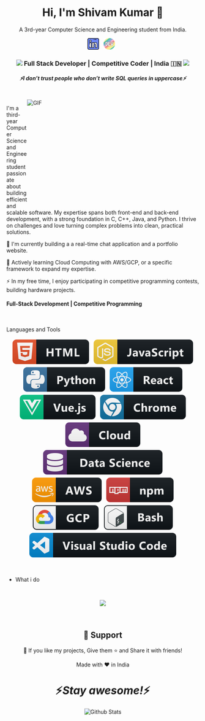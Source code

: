 <div align="center"> <h1>Hi, I'm Shivam Kumar 👋</h1> <p>A 3rd-year Computer Science and Engineering student from India.</p> </div>

<p align='center'>
<a href="https://www.google.com/search?q=https://www.linkedin.com/in/shivam-kumar-4b3549256"><img height="30" src="https://raw.githubusercontent.com/8bithemant/8bithemant/master/linkedin.png?raw=true"></a>&nbsp;&nbsp;
<a href="[Your Dev.to URL]"><img height="30" src="https://raw.githubusercontent.com/8bithemant/8bithemant/master/devto.png?raw=true"></a>&nbsp;&nbsp;
</p>




<div align="center">
<h3><img src="https://media.giphy.com/media/WUlplcMpOCEmTGBtBW/giphy.gif" width="30">
Full Stack Developer | Competitive Coder | India 🇮🇳 <img src="https://media.giphy.com/media/WUlplcMpOCEmTGBtBW/giphy.gif" width="30">
</h3>
</div>


<h5 align="center">
<i>⚡️I don’t trust people who don’t write SQL queries in uppercase⚡️</i>
</h5>

<br />
<img align="right" height="270px" width="450px" alt="GIF" src="https://media.giphy.com/media/3FjEPbKqEPhPpmC8uY/giphy.gif" />

<p>
I'm a third-year Computer Science and Engineering student passionate about building efficient and scalable software. My expertise spans both front-end and back-end development, with a strong foundation in C, C++, Java, and Python. I thrive on challenges and love turning complex problems into clean, practical solutions.
</p>

🔭 I'm currently building a a real-time chat application and a portfolio website.

🌱 Actively learning Cloud Computing with AWS/GCP, or a specific framework to expand my expertise.

⚡ In my free time, I enjoy participating in competitive programming contests, building hardware projects.

<p align="center">
<h4>Full-Stack Development | Competitive Programming</h4>
</p>



<br />

Languages and Tools
<p align="center">
<img src="https://raw.githubusercontent.com/8bithemant/8bithemant/master/svg/dev/languages/html.svg" alt="html" style="vertical-align:top; margin:4px">
<img src="https://raw.githubusercontent.com/8bithemant/8bithemant/master/svg/dev/languages/js.svg" alt="js" style="vertical-align:top; margin:4px">

<img src="https://raw.githubusercontent.com/8bithemant/8bithemant/master/svg/dev/languages/python.svg" alt="python" style="vertical-align:top; margin:4px">
<img src="https://raw.githubusercontent.com/8bithemant/8bithemant/master/svg/dev/frameworks/react.svg" alt="react" style="vertical-align:top; margin:4px">
<img src="https://raw.githubusercontent.com/8bithemant/8bithemant/master/svg/dev/frameworks/vue.svg" alt="vue" style="vertical-align:top; margin:4px">
<img src="https://raw.githubusercontent.com/8bithemant/8bithemant/master/svg/dev/misc/chrome.svg" alt="chrome" style="vertical-align:top; margin:4px">
<img src="https://raw.githubusercontent.com/8bithemant/8bithemant/master/svg/dev/misc/cloud.svg" alt="cloud" style="vertical-align:top; margin:4px">
<img src="https://raw.githubusercontent.com/8bithemant/8bithemant/master/svg/dev/misc/datascience.svg" alt="datascience" style="vertical-align:top; margin:4px">
<img src="https://raw.githubusercontent.com/8bithemant/8bithemant/master/svg/dev/services/aws.svg" alt="aws" style="vertical-align:top; margin:4px">
<img src="https://raw.githubusercontent.com/8bithemant/8bithemant/master/svg/dev/services/npm.svg" alt="npm" style="vertical-align:top; margin:4px">
<img src="https://raw.githubusercontent.com/8bithemant/8bithemant/master/svg/dev/services/gcp.svg" alt="gcp" style="vertical-align:top; margin:4px">
<img src="https://raw.githubusercontent.com/8bithemant/8bithemant/master/svg/dev/tools/bash.svg" alt="bash" style="vertical-align:top; margin:4px">
<img src="https://raw.githubusercontent.com/8bithemant/8bithemant/master/svg/dev/tools/visualstudio_code.svg" alt="vscode" style="vertical-align:top; margin:4px">
</p>



<br />

- What i do
<br />

<p align="center">
<img src="https://media.giphy.com/media/f9XgHHnPnDjOF1hWpl/giphy.gif" />
</p>

<br />

<h2 align="center">🤝 Support</h2>


<p align="center">💙 If you like my projects, Give them ⭐ and Share it with friends!</p>

<p align="center">Made with ❤️ in India</p>

<h1 align='center'>⚡️<i>Stay awesome!</i>⚡️</h1>

<p align="center">
<img src="https://raw.githubusercontent.com/mayhemantt/mayhemantt/Update/svg/Bottom.svg" alt="Github Stats" />
</p>
